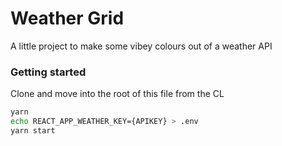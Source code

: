 # Weather Grid

A little project to make some vibey colours out of a weather API

### Getting started

Clone and move into the root of this file from the CL

```bash
yarn 
echo REACT_APP_WEATHER_KEY={APIKEY} > .env
yarn start 
```

